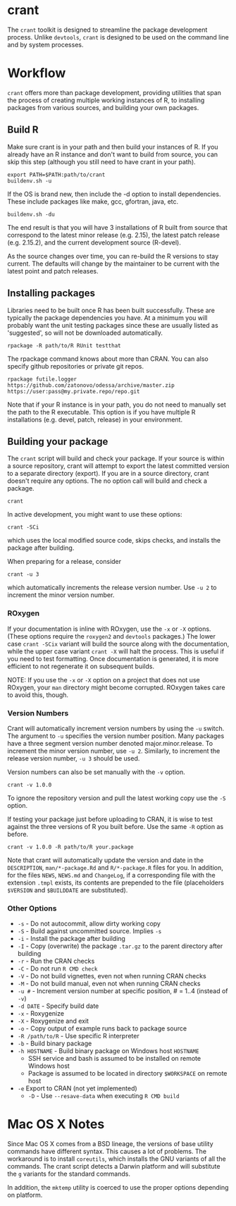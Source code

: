 crant
=====
The `crant` toolkit is designed to streamline the package development process.
Unlike `devtools`, `crant` is designed to be used on the command line and by
system processes.


Workflow
========
`crant` offers more than package development, providing utilities that span
the process of creating multiple working instances of R, to installing
packages from various sources, and building your own packages.

Build R
-------
Make sure crant is in your path and then build your instances of R. If you
already have an R instance and don't want to build from source, you can skip
this step (although you still need to have crant in your path).

    export PATH=$PATH:path/to/crant
    buildenv.sh -u

If the OS is brand new, then include the -d option to install dependencies.
These include packages like make, gcc, gfortran, java, etc.

    buildenv.sh -du

The end result is that you will have 3 installations of R built from source
that correspond to the latest minor release (e.g. 2.15), the latest patch
release (e.g. 2.15.2), and the current development source (R-devel).

As the source changes over time, you can re-build the R versions to stay
current. The defaults will change by the maintainer to be current with the
latest point and patch releases.

Installing packages
-------------------
Libraries need to be built once R has been built successfully. These are
typically the package dependencies you have. At a minimum you will probably
want the unit testing packages since these are usually listed as 'suggested',
so will not be downloaded automatically.

    rpackage -R path/to/R RUnit testthat

The rpackage command knows about more than CRAN. You can also specify github 
repositories or private git repos.

    rpackage futile.logger https://github.com/zatonovo/odessa/archive/master.zip https://user:pass@my.private.repo/repo.git

Note that if your R instance is in your path, you do not need to manually
set the path to the R executable. This option is if you have multiple R
installations (e.g. devel, patch, release) in your environment.

Building your package
---------------------
The `crant` script will build and check your package. If your source is within
a source repository, crant will attempt to export the latest committed version
to a separate directory (export). If you are in a source directory, crant 
doesn't require any options. The no option call will build and check a package.

    crant 

In active development, you might want to use these options:

    crant -SCi

which uses the local modified source code, skips checks, and installs the 
package after building.

When preparing for a release, consider 

    crant -u 3

which automatically increments the release version number. Use `-u 2` to
increment the minor version number.

### ROxygen
If your documentation is inline with ROxygen, use the `-x` or `-X` options.
(These options require the `roxygen2` and `devtools` packages.)
The lower case `crant -SCix` variant will build the source along with the 
documentation, while the upper case variant `crant -X` will halt the process. 
This is useful if you need to test formatting. Once documentation is generated,
it is more efficient to not regenerate it on subsequent builds.

NOTE: If you use the `-x` or `-X` option on a project that does not use
ROxygen, your `man` directory might become corrupted. ROxygen takes care to avoid
this, though.

### Version Numbers
Crant will automatically increment version numbers by using the `-u` switch.
The argument to `-u` specifies the version number position. Many packages have
a three segment version number denoted major.minor.release. To increment the
minor version number, use `-u 2`. Similarly, to increment the release version
number, `-u 3` should be used.

Version numbers can also be set manually with the `-v` option.

    crant -v 1.0.0 

To ignore the repository version and pull the latest working copy use the `-S`
option.

If testing your package just before uploading to CRAN, it is wise to test 
against the three versions of R you built before. Use the same `-R` option as
before.

    crant -v 1.0.0 -R path/to/R your.package

Note that crant will automatically update the version and date in the
`DESCRIPTION`, `man/*-package.Rd` and `R/*-package.R` files for you.
In addition, for the files `NEWS`, `NEWS.md` and `ChangeLog`, if a corresponding
file with the extension `.tmpl` exists, its contents are prepended to the file
(placeholders `$VERSION` and `$BUILDDATE` are substituted).

### Other Options

+ `-s` - Do not autocommit, allow dirty working copy
+ `-S` - Build against uncommitted source. Implies `-s`
+ `-i` - Install the package after building
+ `-I` - Copy (overwrite) the package `.tar.gz` to the parent directory after building
+ `-r` - Run the CRAN checks
+ `-C` - Do not run `R CMD check`
+ `-V` - Do not build vignettes, even not when running CRAN checks
+ `-M` - Do not build manual, even not when running CRAN checks
+ `-u #` - Increment version number at specific position, # = 1..4 (instead of `-v`)
+ `-d DATE` - Specify build date
+ `-x` - Roxygenize
+ `-X` - Roxygenize and exit
+ `-o` - Copy output of example runs back to package source
+ `-R /path/to/R` - Use specific R interpreter
+ `-b` - Build binary package
+ `-h HOSTNAME` - Build binary package on Windows host `HOSTNAME`
    + SSH service and bash is assumed to be installed on remote Windows host
    + Package is assumed to be located in directory `$WORKSPACE` on remote host
+ `-e` Export to CRAN (not yet implemented)
    + `-D` - Use `--resave-data` when executing `R CMD build`

Mac OS X Notes
==============
Since Mac OS X comes from a BSD lineage, the versions of base utility
commands have different syntax. This causes a lot of problems. The
workaround is to install ```coreutils```, which installs the GNU 
variants of all the commands. The crant script detects a Darwin platform
and will substitute the ```g``` variants for the standard commands.

In addition, the `mktemp` utility is coerced to use the proper options 
depending on platform.


